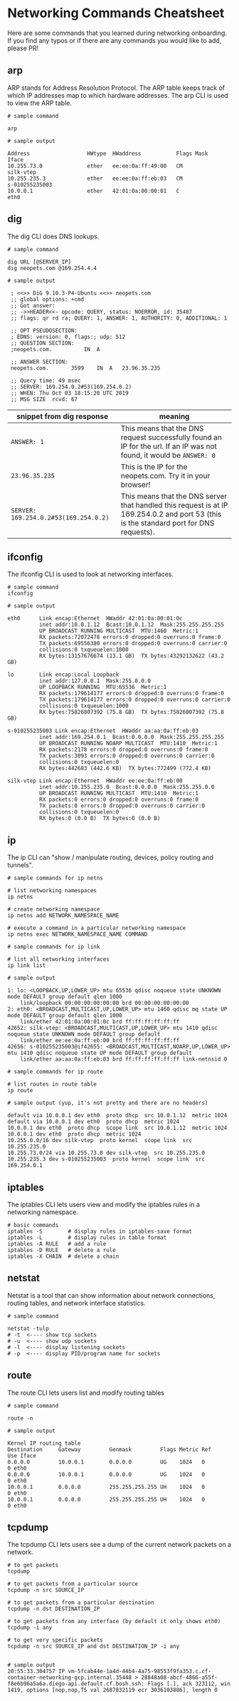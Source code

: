# Networking Commands Cheatsheet

Here are some commands that you learned during networking onboarding. If you find any typos or if there are any commands you would like to add, please PR!

## arp
ARP stands for Address Resolution Protocol. The ARP table keeps track of which IP addresses map to which hardware addresses. The arp CLI is used to view the ARP table.

```
# sample command

arp

# sample output

Address                  HWtype  HWaddress           Flags Mask            Iface
10.255.73.0              ether   ee:ee:0a:ff:49:00   CM                    silk-vtep
10.255.235.3             ether   ee:ee:0a:ff:eb:03   CM                    s-010255235003
10.0.0.1                 ether   42:01:0a:00:00:01   C                     eth0
```

## dig
The dig CLI does DNS lookups.

```
# sample command

dig URL [@SERVER_IP]
dig neopets.com @169.254.4.4

# sample output

 ; <<>> DiG 9.10.3-P4-Ubuntu <<>> neopets.com
 ;; global options: +cmd
 ;; Got answer:
 ;; ->>HEADER<<- opcode: QUERY, status: NOERROR, id: 35487
 ;; flags: qr rd ra; QUERY: 1, ANSWER: 1, AUTHORITY: 0, ADDITIONAL: 1

 ;; OPT PSEUDOSECTION:
 ; EDNS: version: 0, flags:; udp: 512
 ;; QUESTION SECTION:
 ;neopets.com.			IN	A

 ;; ANSWER SECTION:
 neopets.com.		3599	IN	A	23.96.35.235

 ;; Query time: 49 msec
 ;; SERVER: 169.254.0.2#53(169.254.0.2)
 ;; WHEN: Thu Oct 03 18:15:20 UTC 2019
 ;; MSG SIZE  rcvd: 67
```

| **snippet from dig response** |  **meaning** |
| -- | -- |
|`ANSWER: 1` |This means that the DNS request successfully found an IP for the url. If an IP was not found, it would be `ANSWER: 0`|
|`23.96.35.235` |This is the IP for the neopets.com. Try it in your browser! |
|`SERVER: 169.254.0.2#53(169.254.0.2)` |This means that the DNS server that handled this request is at IP 169.254.0.2 and port 53 (this is the standard port for DNS requests). |


## ifconfig
The ifconfig CLI is used to look at networking interfaces.

```
# sample command
ifconfig

# sample output

eth0      Link encap:Ethernet  HWaddr 42:01:0a:00:01:0c
          inet addr:10.0.1.12  Bcast:10.0.1.12  Mask:255.255.255.255
          UP BROADCAST RUNNING MULTICAST  MTU:1460  Metric:1
          RX packets:72072478 errors:0 dropped:0 overruns:0 frame:0
          TX packets:69556380 errors:0 dropped:0 overruns:0 carrier:0
          collisions:0 txqueuelen:1000
          RX bytes:13157676674 (13.1 GB)  TX bytes:43292132622 (43.2 GB)

lo        Link encap:Local Loopback
          inet addr:127.0.0.1  Mask:255.0.0.0
          UP LOOPBACK RUNNING  MTU:65536  Metric:1
          RX packets:179614177 errors:0 dropped:0 overruns:0 frame:0
          TX packets:179614177 errors:0 dropped:0 overruns:0 carrier:0
          collisions:0 txqueuelen:1000
          RX bytes:75826807392 (75.8 GB)  TX bytes:75826807392 (75.8 GB)

s-010255235003 Link encap:Ethernet  HWaddr aa:aa:0a:ff:eb:03
          inet addr:169.254.0.1  Bcast:0.0.0.0  Mask:255.255.255.255
          UP BROADCAST RUNNING NOARP MULTICAST  MTU:1410  Metric:1
          RX packets:2178 errors:0 dropped:0 overruns:0 frame:0
          TX packets:3093 errors:0 dropped:0 overruns:0 carrier:0
          collisions:0 txqueuelen:0
          RX bytes:442683 (442.6 KB)  TX bytes:772499 (772.4 KB)

silk-vtep Link encap:Ethernet  HWaddr ee:ee:0a:ff:eb:00
          inet addr:10.255.235.0  Bcast:0.0.0.0  Mask:255.255.0.0
          UP BROADCAST RUNNING MULTICAST  MTU:1410  Metric:1
          RX packets:0 errors:0 dropped:0 overruns:0 frame:0
          TX packets:0 errors:0 dropped:0 overruns:0 carrier:0
          collisions:0 txqueuelen:0
          RX bytes:0 (0.0 B)  TX bytes:0 (0.0 B)
```

## ip
The ip CLI can "show / manipulate routing, devices, policy routing and tunnels".

```
# sample commands for ip netns

# list networking namespaces
ip netns

# create networking namespace
ip netns add NETWORK_NAMESPACE_NAME

# execute a command in a particular networking namespace
ip netns exec NETWORK_NAMESPACE_NAME COMMAND
```

```
# sample commands for ip link

# list all networking interfaces
ip link list 

# sample output

1: lo: <LOOPBACK,UP,LOWER_UP> mtu 65536 qdisc noqueue state UNKNOWN mode DEFAULT group default qlen 1000
    link/loopback 00:00:00:00:00:00 brd 00:00:00:00:00:00
2: eth0: <BROADCAST,MULTICAST,UP,LOWER_UP> mtu 1460 qdisc mq state UP mode DEFAULT group default qlen 1000
    link/ether 42:01:0a:00:01:0c brd ff:ff:ff:ff:ff:ff
42652: silk-vtep: <BROADCAST,MULTICAST,UP,LOWER_UP> mtu 1410 qdisc noqueue state UNKNOWN mode DEFAULT group default
    link/ether ee:ee:0a:ff:eb:00 brd ff:ff:ff:ff:ff:ff
42656: s-010255235003@if42655: <BROADCAST,MULTICAST,NOARP,UP,LOWER_UP> mtu 1410 qdisc noqueue state UP mode DEFAULT group default
    link/ether aa:aa:0a:ff:eb:03 brd ff:ff:ff:ff:ff:ff link-netnsid 0
```

```
# sample commands for ip route

# list routes in route table
ip route

# sample output (yup, it's not pretty and there are no headers)

default via 10.0.0.1 dev eth0  proto dhcp  src 10.0.1.12  metric 1024
default via 10.0.0.1 dev eth0  proto dhcp  metric 1024
10.0.0.1 dev eth0  proto dhcp  scope link  src 10.0.1.12  metric 1024
10.0.0.1 dev eth0  proto dhcp  metric 1024
10.255.0.0/16 dev silk-vtep  proto kernel  scope link  src 10.255.235.0
10.255.73.0/24 via 10.255.73.0 dev silk-vtep  src 10.255.235.0
10.255.235.3 dev s-010255235003  proto kernel  scope link  src 169.254.0.1
```

## iptables
The iptables CLI lets users view and modify the iptables rules in a networking namespace.

```
# basic commands
iptables -S        # display rules in iptables-save format
iptables -L        # display rules in table format
iptables -A RULE   # add a rule
iptables -D RULE   # delete a rule
iptables -X CHAIN  # delete a chain
```

## netstat
Netstat is a tool that can show information about network connections, routing tables, and network interface statistics.

```
# sample command

netstat -tulp
# -t  <---- show tcp sockets
# -u  <---- show udp sockets
# -l  <---- display listening sockets
# -p  <---- display PID/program name for sockets
```



## route
The route CLI lets users list and modify routing tables

```
# sample command

route -n

# sample output

Kernel IP routing table
Destination     Gateway         Genmask         Flags Metric Ref    Use Iface
0.0.0.0         10.0.0.1        0.0.0.0         UG    1024   0        0 eth0
0.0.0.0         10.0.0.1        0.0.0.0         UG    1024   0        0 eth0
10.0.0.1        0.0.0.0         255.255.255.255 UH    1024   0        0 eth0
10.0.0.1        0.0.0.0         255.255.255.255 UH    1024   0        0 eth0
```



## tcpdump
The tcpdump CLI lets users see a dump of the current network packets on a network.

```
# to get packets
tcpdump

# to get packets from a particular source
tcpdump -n src SOURCE_IP 

# to get packets from a particular destination
tcpdump -n dst DESTINATION_IP 

# to get packets from any interface (by default it only shows eth0)
tcpdump -i any

# to get very specific packets
tcpdump -n src SOURCE_IP and dst DESTINATION_IP -i any


# sample output
20:55:33.304757 IP vm-5fcab44e-1a4d-44b4-4a75-98553f9fa353.c.cf-container-networking-gcp.internal.35448 > 28848a08-abcf-4866-a55f-f8e6b96a5a6a.diego-api.default.cf.bosh.ssh: Flags [.], ack 323112, win 1419, options [nop,nop,TS val 2687832119 ecr 3036103886], length 0
```
